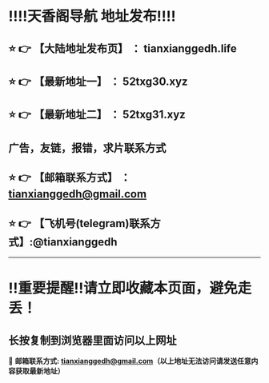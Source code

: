 
:bangbang::bangbang:天香阁导航 地址发布:bangbang::bangbang:
==
:star: :point_right: 【大陆地址发布页】 ： tianxianggedh.life
------
:star: :point_right: 【最新地址一】 ： 52txg30.xyz
------
:star: :point_right: 【最新地址二】 ： 52txg31.xyz
------
广告，友链，报错，求片联系方式
------
:star: :point_right: 【邮箱联系方式】 ：tianxianggedh@gmail.com
------
:star: :point_right: 【飞机号(telegram)联系方式】:@tianxianggedh
------


------
:bangbang:重要提醒:bangbang:请立即收藏本页面，避免走丢！
==

长按复制到浏览器里面访问以上网址
-

:e-mail: __邮箱联系方式: tianxianggedh@gmail.com（以上地址无法访问请发送任意内容获取最新地址）__
